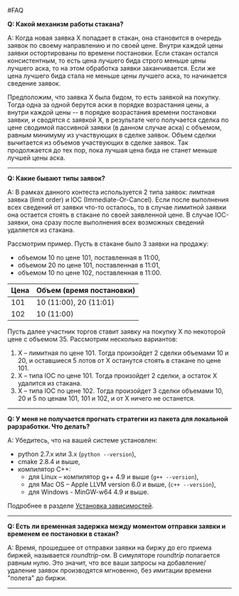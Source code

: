 #FAQ


**Q: Какой механизм работы стакана?**

A: Когда новая заявка X попадает в стакан, она становится в очередь заявок по своему направлению и по своей цене. Внутри каждой цены заявки остортированы по времени постановки. Если стакан остался консистентным, то есть цена лучшего бида строго меньше цены лучшего аска, то на этом обработка заявки заканчивается. Если же цена лучшего бида стала не меньше цены лучшего аска, то начинается сведение заявок. 

Предположим, что заявка X была бидом, то есть заявкой на покупку. Тогда одна за одной берутся аски в порядке возрастания цены, а внутри каждой цены -- в порядке возрастания времени постановки заявки, и сводятся с заявкой X, в результате чего получается сделка по цене сводимой пассивной заявки (в данном случае аска) c объемом, равным минимуму из участвующих в сделке заявок. Объем сделки вычитается из объемов участвующих в сделке заявок. Так продолжается до тех пор, пока лучшая цена бида не станет меньше лучшей цены аска. 

-------------

**Q: Какие бывают типы заявок?**

A: В рамках данного контеста используется 2 типа заявок: лимтная заявка (limit order) и IOC (Immediate-Or-Cancel). Если после выполнения всех сведений от заявки что-то осталось, то в случае лимитной заявки она остается стоять в стакане по своей заявленной цене. В случае IOC-заявки, она сразу после выполнения всех возможных сведений удаляется из стакана. 

Рассмотрим пример. Пусть в стакане было 3 заявки на продажу: 
- объемом 10 по цене 101, поставленная в 11:00, 
- объемом 20 по цене 101, поставленная в 11:01, 
- объемом 10 по цене 102, поставленная в 11:00. 

| Цена | Объем (время постановки) |
| -- | -- |
| 101 | 10 (11:00), 20 (11:01)|
|102 | 10 (11:00) |

Пусть далее участник торгов ставит заявку на покупку X по некоторой цене с объемом 35. Рассмотрим несколько вариантов: 
1. X – лимитная по цене 101. Тогда произойдет 2 сделки объемами 10 и 20, и оставшиеся 5 лотов от X останутся стоять в стакане по цене 101. 
2. X – типа IOC по цене 101. Тогда произойдет 2 сделки, а остаток X удалится из стакана.
3. X – типа IOC по цене 102. Тогда произойдет 3 сделки объемами 10, 20 и 5 по ценам 101, 101 и 102, и от X ничего не останется.

-------------

**Q: У меня не получается прогнать стратегии из пакета для локальной рарзработки. Что делать?**

A: Убедитесь, что на вашей системе установлен:
- python 2.7.x или 3.x (`python --version`),
- cmake 2.8.4 и выше, 
- компилятор C++:
    - для Linux – компилятор g++ 4.9 и выше (`g++ --version`),
    - для Mac OS – Apple LLVM version 6.0 и выше, (`c++ --version`),
    - для Windows - MinGW-w64 4.9 и выше.

Подробнее в разделе [Установка зависимостей](./local-pack/requirements.md).

--------------
**Q: Есть ли временная задержка между моментом отправки заявки и временем ее постановки в стакан?**

A: Время, прошедшее от отправки заявки на биржу до его приема биржей, называется *roundtrip*-ом. В симуляторе *roundtrip* полагается равным нулю. Это значит, что все ваши запросы на добавление/удаление заявок производятся мгновенно, без имитации времени "полета" до биржи.

-------------


